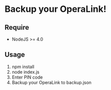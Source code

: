 Backup your OperaLink!
===

Require
---

- NodeJS >= 4.0

Usage
---

1. npm install
2. node index.js
3. Enter PIN code
4. Backup your OperaLink to backup.json


